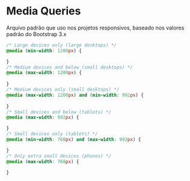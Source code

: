 # Media Queries

Arquivo padrão que uso nos projetos responsivos, baseado nos valores padrão do Bootstrap 3.x

```css
/* Large devices only (large desktops) */
@media (min-width: 1200px) {

}
/* Medium devices and below (small desktops) */
@media (max-width: 1200px) { 
	
}
/* Medium devices only (small desktops) */
@media (max-width: 1200px) and (min-width: 992px) { 
	
}
/* Small devices and below (tablets) */
@media (max-width: 992px) { 

}
/* Small devices only (tablets) */
@media (min-width: 768px) and (max-width: 992px) { 

}
/* Only extra small devices (phones) */
@media (max-width: 768px) {

}
```
